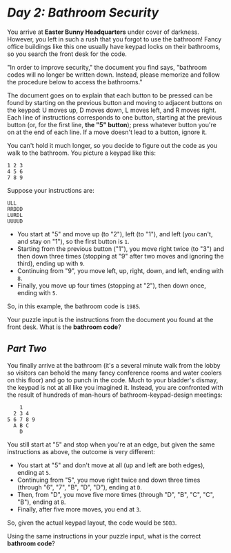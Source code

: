 # ***Day 2: Bathroom Security***

You arrive at **Easter Bunny Headquarters** under cover of darkness. However, you left in such a rush that you forgot to use the bathroom! Fancy office buildings like this one usually have keypad locks on their bathrooms, so you search the front desk for the code.

"In order to improve security," the document you find says, "bathroom codes will no longer be written down. Instead, please memorize and follow the procedure below to access the bathrooms."

The document goes on to explain that each button to be pressed can be found by starting on the previous button and moving to adjacent buttons on the keypad: U moves up, D moves down, L moves left, and R moves right. Each line of instructions corresponds to one button, starting at the previous button (or, for the first line, **the "5" button**); press whatever button you're on at the end of each line. If a move doesn't lead to a button, ignore it.

You can't hold it much longer, so you decide to figure out the code as you walk to the bathroom. You picture a keypad like this:

```
1 2 3
4 5 6
7 8 9
```
Suppose your instructions are:
```
ULL
RRDDD
LURDL
UUUUD
```
- You start at "5" and move up (to "2"), left (to "1"), and left (you can't, and stay on "1"), so the first button is `1`.
- Starting from the previous button ("1"), you move right twice (to "3") and then down three times (stopping at "9" after two moves and ignoring the third), ending up with `9`.
- Continuing from "9", you move left, up, right, down, and left, ending with `8`.
- Finally, you move up four times (stopping at "2"), then down once, ending with `5`.

So, in this example, the bathroom code is `1985`.

Your puzzle input is the instructions from the document you found at the front desk. What is the **bathroom code**?

## ***Part Two***

You finally arrive at the bathroom (it's a several minute walk from the lobby so visitors can behold the many fancy conference rooms and water coolers on this floor) and go to punch in the code. Much to your bladder's dismay, the keypad is not at all like you imagined it. Instead, you are confronted with the result of hundreds of man-hours of bathroom-keypad-design meetings:
```
    1
  2 3 4
5 6 7 8 9
  A B C
    D
```
You still start at "5" and stop when you're at an edge, but given the same instructions as above, the outcome is very different:

- You start at "5" and don't move at all (up and left are both edges), ending at `5`.
- Continuing from "5", you move right twice and down three times (through "6", "7", "B", "D", "D"), ending at `D`.
- Then, from "D", you move five more times (through "D", "B", "C", "C", "B"), ending at `B`.
- Finally, after five more moves, you end at `3`.

So, given the actual keypad layout, the code would be `5DB3`.

Using the same instructions in your puzzle input, what is the correct **bathroom code**?

